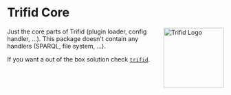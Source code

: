 # Trifid Core

<img src="https://cdn.rawgit.com/zazuko/trifid/main/logo.svg" width="140px" height="140px" align="right" alt="Trifid Logo"/>

Just the core parts of Trifid (plugin loader, config handler, ...).
This package doesn't contain any handlers (SPARQL, file system, ...).

If you want a out of the box solution check [`trifid`](https://www.npmjs.com/package/trifid/).
